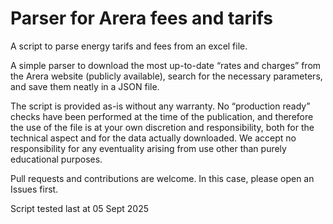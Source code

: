 # Parser for Arera fees and tarifs
A script to parse energy tarifs and fees from an excel file.

A simple parser to download the most up-to-date “rates and charges” from the Arera website (publicly available), search for the necessary parameters, and save them neatly in a JSON file. 

The script is provided as-is without any warranty. No “production ready” checks have been performed at the time of the publication, and therefore the use of the file is at your own discretion and responsibility, both for the technical aspect and for the data actually downloaded. 
We accept no responsibility for any eventuality arising from use other than purely educational purposes.

Pull requests and contributions are welcome. In this case, please open an Issues first.

Script tested last at 05 Sept 2025
